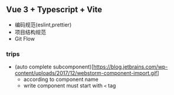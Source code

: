 ## Vue 3 + Typescript + Vite

* 编码规范(eslint,prettier)
* 项目结构规范
* Git Flow

### trips
* (auto complete subcomponent)[https://blog.jetbrains.com/wp-content/uploads/2017/12/webstorm-component-import.gif]
  * according to component name
  * write component must start with `<` tag